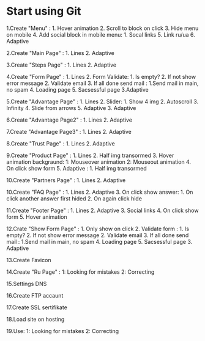 # Start using Git 

1.Create  "Menu" :
    1. Hover animation
    2. Scroll to block on click
    3. Hide menu on mobile 
    4. Add social block in mobile menu:
        1. Socal links
    5. Link ru/ua 
    6. Adaptive

2.Create "Main Page" :
    1. Lines
    2. Adaptive

3.Create "Steps Page" :
    1. Lines
    2. Adaptive

4.Create "Form Page" :
    1. Lines
    2. Form Validate:
        1. Is empty?
        2. If not show error message
        2. Validate email
        3. If all done send mail :
            1.Send mail in main, no spam
        4. Loading page
        5. Sacsessful page
    3.Adaptive

5.Create "Advantage Page" :
    1. Lines
    2. Slider:
        1. Show 4 img
        2. Autoscroll 
        3. Infinity
        4. Slide from arrows
        5. Adaptive
    3. Adaptive

6.Create "Advantage Page2" :
    1. Lines
    2. Adaptive

7.Create "Advantage Page3" :
    1. Lines
    2. Adaptive

8.Create "Trust Page" :
    1. Lines
    2. Adaptive

9.Create "Product Page" :
    1. Lines
    2. Half img transormed
    3. Hover animation backgraund:
        1: Mouseover animation
        2: Mouseout animation
    4. On click show form
    5. Adaptive : 
        1. Half img transormed

10.Create "Partners Page" :
    1. Lines
    2. Adaptive 

10.Create "FAQ Page" :
    1. Lines
    2. Adaptive 
    3. On click show answer:
        1. On click another answer first hided
        2. On again click hide

11.Create "Footer Page" :
    1. Lines
    2. Adaptive
    3. Social links
    4. On click show form
    5. Hover animation

12.Crate "Show Form Page" :
    1. Only show on click
    2. Validate form :
        1. Is empty?
        2. If not show error message
        2. Validate email
        3. If all done send mail :
            1.Send mail in main, no spam
        4. Loading page
        5. Sacsessful page
    3. Adaptive

13.Create Favicon

14.Create "Ru Page" :
    1: Looking for mistakes
    2: Correcting

15.Settings DNS 

16.Create FTP accaunt

17.Create SSL sertifikate

18.Load site on hosting

19.Use:
    1: Looking for mistakes
    2: Correcting